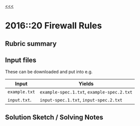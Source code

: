 [<<<](../README.md)

# 2016::20 Firewall Rules

## Rubric summary

## Input files

These can be downloaded and put into e.g.

| Input         | Yields                                     |
|---------------|--------------------------------------------|
| `example.txt` | `example-spec.1.txt`, `example-spec.2.txt` |
| `input.txt`.  | `input-spec.1.txt`, `input-spec.2.txt`     |

## Solution Sketch / Solving Notes

